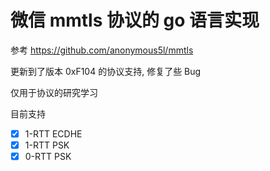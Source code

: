 # 微信 mmtls 协议的 go 语言实现

参考 https://github.com/anonymous5l/mmtls

更新到了版本 0xF104 的协议支持, 修复了些 Bug

仅用于协议的研究学习

目前支持
- [x] 1-RTT ECDHE
- [x] 1-RTT PSK
- [x] 0-RTT PSK
